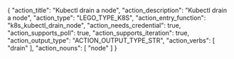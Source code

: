 {
"action_title": "Kubectl drain a node",
"action_description": "Kubectl drain a node",
"action_type": "LEGO_TYPE_K8S",
"action_entry_function": "k8s_kubectl_drain_node",
"action_needs_credential": true,
"action_supports_poll": true,
"action_supports_iteration": true,
"action_output_type": "ACTION_OUTPUT_TYPE_STR",
"action_verbs": [
"drain"
],
"action_nouns": [
"node"
]
}
